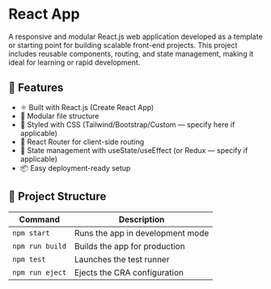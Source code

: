 # React App

A responsive and modular React.js web application developed as a template or starting point for building scalable front-end projects. This project includes reusable components, routing, and state management, making it ideal for learning or rapid development.

## 🚀 Features

- ⚛️ Built with React.js (Create React App)
- 📁 Modular file structure
- 🎨 Styled with CSS (Tailwind/Bootstrap/Custom — specify here if applicable)
- 🔁 React Router for client-side routing
- 🔄 State management with useState/useEffect (or Redux — specify if applicable)
- 📦 Easy deployment-ready setup

## 📂 Project Structure

| Command         | Description                      |
| --------------- | -------------------------------- |
| `npm start`     | Runs the app in development mode |
| `npm run build` | Builds the app for production    |
| `npm test`      | Launches the test runner         |
| `npm run eject` | Ejects the CRA configuration     |
